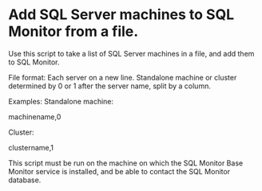 # Add SQL Server machines to SQL Monitor from a file.


Use this script to take a list of SQL Server machines in a file, and add them to SQL Monitor.

File format:
Each server on a new line.
Standalone machine or cluster determined by 0 or 1 after the server name, split by a column.

Examples:
Standalone machine:

machinename,0

Cluster:

clustername,1

This script must be run on the machine on which the SQL Monitor Base Monitor service is installed, and be able to contact the SQL Monitor database.
